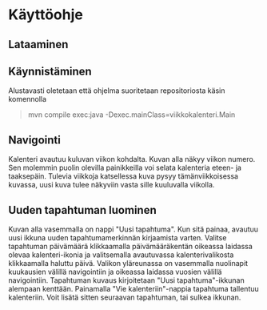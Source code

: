 # Käyttöohje

## Lataaminen

## Käynnistäminen

Alustavasti oletetaan että ohjelma suoritetaan repositoriosta käsin komennolla

> mvn compile exec:java -Dexec.mainClass=viikkokalenteri.Main

## Navigointi

Kalenteri avautuu kuluvan viikon kohdalta. Kuvan alla näkyy viikon numero. Sen molemmin puolin olevilla painikkeilla voi selata kalenteria eteen- ja taaksepäin. Tulevia viikkoja katsellessa kuva pysyy tämänviikkoisessa kuvassa, uusi kuva tulee näkyviin vasta sille kuuluvalla viikolla.

## Uuden tapahtuman luominen

Kuvan alla vasemmalla on nappi "Uusi tapahtuma". Kun sitä painaa, avautuu uusi ikkuna uuden tapahtumamerkinnän kirjaamista varten. Valitse tapahtuman päivämäärä klikkaamalla päivämääräkentän oikeassa laidassa olevaa kalenteri-ikonia ja valitsemalla avautuvassa kalenterivalikosta klikkaamalla haluttu päivä. Valikon yläreunassa on vasemmalla nuolinapit kuukausien välillä navigointiin ja oikeassa laidassa vuosien välillä navigointiin. Tapahtuman kuvaus kirjoitetaan "Uusi tapahtuma"-ikkunan alempaan kenttään. Painamalla "Vie kalenteriin"-nappia tapahtuma tallentuu kalenteriin. Voit lisätä sitten seuraavan tapahtuman, tai sulkea ikkunan.
